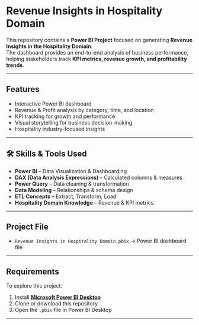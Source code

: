 #  Revenue Insights in Hospitality Domain

This repository contains a **Power BI Project** focused on generating **Revenue Insights in the Hospitality Domain**.  
The dashboard provides an end-to-end analysis of business performance, helping stakeholders track **KPI metrics, revenue growth, and profitability trends**.

---

##  Features
- Interactive Power BI dashboard
- Revenue & Profit analysis by category, time, and location
- KPI tracking for growth and performance
- Visual storytelling for business decision-making
- Hospitality industry-focused insights

---

## 🛠 Skills & Tools Used
- **Power BI** – Data Visualization & Dashboarding  
- **DAX (Data Analysis Expressions)** – Calculated columns & measures  
- **Power Query** – Data cleaning & transformation  
- **Data Modeling** – Relationships & schema design  
- **ETL Concepts** – Extract, Transform, Load  
- **Hospitality Domain Knowledge** – Revenue & KPI metrics  

---

##  Project File
- `Revenue Insights in Hospitality Domain.pbix` → Power BI dashboard file  

---

##  Requirements
To explore this project:
1. Install **[Microsoft Power BI Desktop](https://powerbi.microsoft.com/desktop/)**  
2. Clone or download this repository  
3. Open the `.pbix` file in Power BI Desktop  

---



